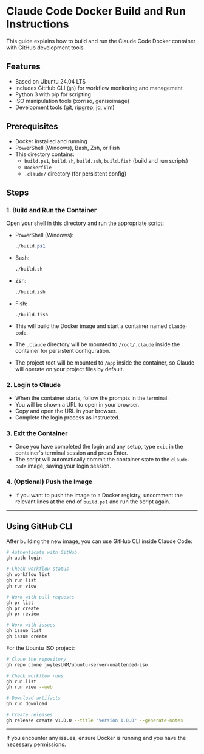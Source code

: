 # Claude Code Docker Build and Run Instructions

This guide explains how to build and run the Claude Code Docker container with GitHub development tools.

## Features
- Based on Ubuntu 24.04 LTS
- Includes GitHub CLI (`gh`) for workflow monitoring and management
- Python 3 with pip for scripting
- ISO manipulation tools (xorriso, genisoimage)
- Development tools (git, ripgrep, jq, vim)

## Prerequisites
- Docker installed and running
- PowerShell (Windows), Bash, Zsh, or Fish
- This directory contains:
  - `build.ps1`, `build.sh`, `build.zsh`, `build.fish` (build and run scripts)
  - `Dockerfile`
  - `.claude/` directory (for persistent config)

## Steps

### 1. Build and Run the Container
Open your shell in this directory and run the appropriate script:

- PowerShell (Windows):
  ```powershell
  ./build.ps1
  ```
- Bash:
  ```bash
  ./build.sh
  ```
- Zsh:
  ```zsh
  ./build.zsh
  ```
- Fish:
  ```fish
  ./build.fish
  ```

- This will build the Docker image and start a container named `claude-code`.
- The `.claude` directory will be mounted to `/root/.claude` inside the container for persistent configuration.
- The project root will be mounted to `/app` inside the container, so Claude will operate on your project files by default.

### 2. Login to Claude
- When the container starts, follow the prompts in the terminal.
- You will be shown a URL to open in your browser.
- Copy and open the URL in your browser.
- Complete the login process as instructed.

### 3. Exit the Container
- Once you have completed the login and any setup, type `exit` in the container's terminal session and press Enter.
- The script will automatically commit the container state to the `claude-code` image, saving your login session.

### 4. (Optional) Push the Image
- If you want to push the image to a Docker registry, uncomment the relevant lines at the end of `build.ps1` and run the script again.

---

## Using GitHub CLI

After building the new image, you can use GitHub CLI inside Claude Code:

```bash
# Authenticate with GitHub
gh auth login

# Check workflow status
gh workflow list
gh run list
gh run view

# Work with pull requests
gh pr list
gh pr create
gh pr review

# Work with issues
gh issue list
gh issue create
```

For the Ubuntu ISO project:
```bash
# Clone the repository
gh repo clone jwylesUNM/ubuntu-server-unattended-iso

# Check workflow runs
gh run list
gh run view --web

# Download artifacts
gh run download

# Create releases
gh release create v1.0.0 --title "Version 1.0.0" --generate-notes
```

---

If you encounter any issues, ensure Docker is running and you have the necessary permissions.
